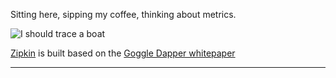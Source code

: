 

Sitting here, sipping my coffee, thinking about metrics.

![I should trace a boat](https://i.imgflip.com/5hsk2h.jpg)




[Zipkin] is built based on the [Goggle Dapper whitepaper]

---

[Zipkin]: https://zipkin.io/
[Goggle Dapper whitepaper]: https://research.google/pubs/pub36356/

